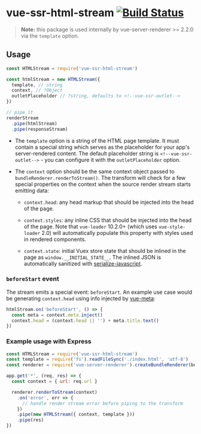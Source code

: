 # vue-ssr-html-stream [![Build Status](https://circleci.com/gh/vuejs/vue-ssr-html-stream/tree/master.svg?style=shield)](https://circleci.com/gh/vuejs/vue-ssr-html-stream/tree/master)

> **Note:** this package is used internally by vue-server-renderer >= 2.2.0 via the `template` option.

## Usage

``` js
const HTMLStream = require('vue-ssr-html-stream')

const htmlStream = new HTMLStream({
  template, // string
  context, // ?Object
  outletPlaceholder // ?string, defaults to <!--vue-ssr-outlet-->
})

// pipe it
renderStream
  .pipe(htmlStream)
  .pipe(responseStream)
```

- The `template` option is a string of the HTML page template. It must contain a special string which serves as the placeholder for your app's server-rendered content. The default placeholder string is `<!--vue-ssr-outlet-->` - you can configure it with the `outletPlaceholder` option.

- The `context` option should be the same context object passed to `bundleRenderer.renderToStream()`. The transform will check for a few special properties on the context when the source render stream starts emitting data:

  - `context.head`: any head markup that should be injected into the head of the page.

  - `context.styles`: any inline CSS that should be injected into the head of the page. Note that `vue-loader` 10.2.0+ (which uses `vue-style-loader` 2.0) will automatically populate this property with styles used in rendered components.

  - `context.state`: initial Vuex store state that should be inlined in the page as `window.__INITIAL_STATE__`. The inlined JSON is automatically sanitized with [serialize-javascript](https://github.com/yahoo/serialize-javascript).

### `beforeStart` event

The stream emits a special event: `beforeStart`. An example use case would be generating `context.head` using info injected by [vue-meta](https://github.com/declandewet/vue-meta):

``` js
htmlStream.on('beforeStart', () => {
  const meta = context.meta.inject()
  context.head = (context.head || '') + meta.title.text()
})
```

### Example usage with Express

``` js
const HTMLStream = require('vue-ssr-html-stream')
const template = require('fs').readFileSync('./index.html', 'utf-8')
const renderer = require('vue-server-renderer').createBundleRenderer(bundleCode)

app.get('*', (req, res) => {
  const context = { url: req.url }

  renderer.renderToStream(context)
    .on('error', err => {
      // handle render stream error before piping to the transform
    })
    .pipe(new HTMLStream({ context, template }))
    .pipe(res)
})
```

